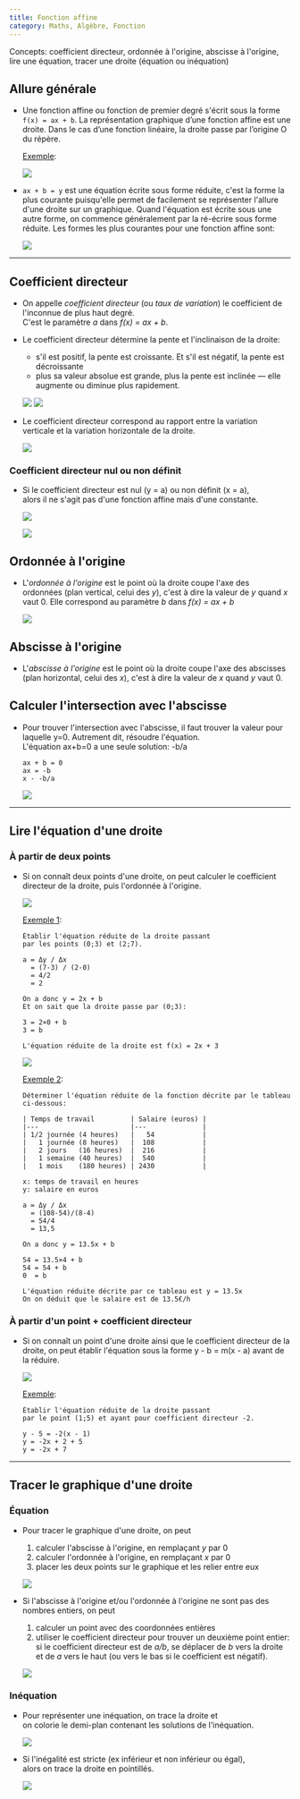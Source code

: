 ```yaml
---
title: Fonction affine
category: Maths, Algèbre, Fonction
---
```


Concepts: coefficient directeur, ordonnée à l'origine, abscisse à l'origine, lire une équation, tracer une droite (équation ou inéquation)

## Allure générale

* Une fonction affine ou fonction de premier degré s'écrit sous la forme `f(x) = ax + b`. La représentation graphique d’une fonction affine est une droite. Dans le cas d’une fonction linéaire, la droite passe par l’origine O du répère.

  <ins>Exemple</ins>:

  ![](https://i.imgur.com/70EMSFul.png)

* `ax + b = y` est une équation écrite sous forme réduite, c'est la forme la plus courante puisqu'elle permet de facilement se représenter l'allure d'une droite sur un graphique. Quand l'équation est écrite sous une autre forme, on commence généralement par la ré-écrire sous forme réduite. Les formes les plus courantes pour une fonction affine sont:

  ![](https://i.imgur.com/i8HWLoJ.png)

---

## Coefficient directeur

* On appelle *coefficient directeur* (ou *taux de variation*) le coefficient de l'inconnue de plus haut degré.  
  C'est le paramètre *a* dans *f(x) = ax + b*.

* Le coefficient directeur détermine la pente et l'inclinaison de la droite:
  * s'il est positif, la pente est croissante. Et s'il est négatif, la pente est décroissante
  * plus sa valeur absolue est grande, plus la pente est inclinée — elle augmente ou diminue plus rapidement.

  ![](https://i.imgur.com/N2ELZMtm.png)
  ![](https://i.imgur.com/ibqTSCPm.png)

* Le coefficient directeur correspond au rapport entre la variation verticale et la variation horizontale de la droite.

  ![](https://i.imgur.com/A6GBHtz.png)

### Coefficient directeur nul ou non définit

* Si le coefficient directeur est nul (y = a) ou non définit (x = a),  
  alors il ne s'agit pas d'une fonction affine mais d'une constante.

  ![](https://i.imgur.com/HXCOhIB.png)

  ![](https://i.imgur.com/5Xm9j2H.png)

## Ordonnée à l'origine

* L'*ordonnée à l'origine* est le point où la droite coupe l'axe des ordonnées (plan vertical, celui des *y*), c'est à dire la valeur de *y* quand *x* vaut 0. Elle correspond au paramètre *b* dans *f(x) = ax + b*

  ![](https://i.imgur.com/l7qvj9u.png)

## Abscisse à l'origine

* L'*abscisse à l'origine* est le point où  la droite coupe l'axe des abscisses (plan horizontal, celui des *x*), c'est à dire la valeur de *x* quand *y* vaut 0.

## Calculer l'intersection avec l'abscisse

* Pour trouver l'intersection avec l'abscisse, il faut trouver la valeur pour laquelle y=0. Autrement dit, résoudre l'équation.  
  L'équation ax+b=0 a une seule solution: -b/a

  ```
  ax + b = 0
  ax = -b
  x - -b/a
  ```

  ![](https://i.imgur.com/DMSLtCM.png)

---

## Lire l'équation d'une droite

### À partir de deux points

* Si on connaît deux points d'une droite, on peut calculer le coefficient directeur de la droite, puis l'ordonnée à l'origine.

  ![](https://i.imgur.com/AJrfOPI.png)

  <ins>Exemple 1</ins>:

  ```
  Établir l'équation réduite de la droite passant
  par les points (0;3) et (2;7).

  a = Δy / Δx
    = (7-3) / (2-0)
    = 4/2
    = 2

  On a donc y = 2x + b
  Et on sait que la droite passe par (0;3):

  3 = 2×0 + b
  3 = b

  L'équation réduite de la droite est f(x) = 2x + 3
  ```

  ![](https://i.imgur.com/qdIkJFG.png)

  <ins>Exemple 2</ins>:

  ```
  Déterminer l'équation réduite de la fonction décrite par le tableau ci-dessous:

  | Temps de travail         | Salaire (euros) |
  |---                       |---              |
  | 1/2 journée (4 heures)   |   54            |
  |   1 journée (8 heures)   |  108            |
  |   2 jours   (16 heures)  |  216            |
  |   1 semaine (40 heures)  |  540            |
  |   1 mois    (180 heures) | 2430            |

  x: temps de travail en heures
  y: salaire en euros

  a = Δy / Δx
    = (108-54)/(8-4)
    = 54/4
    = 13,5

  On a donc y = 13.5x + b

  54 = 13.5×4 + b
  54 = 54 + b
  0  = b

  L'équation réduite décrite par ce tableau est y = 13.5x
  On on déduit que le salaire est de 13.5€/h
  ```

### À partir d'un point + coefficient directeur

* Si on connaît un point d'une droite ainsi que le coefficient directeur de la droite, on peut établir l'équation sous la forme y - b = m(x - a) avant de la réduire.

  ![](https://i.imgur.com/21pX1jp.png?1)

  <ins>Exemple</ins>:

  ```
  Établir l'équation réduite de la droite passant
  par le point (1;5) et ayant pour coefficient directeur -2.

  y - 5 = -2(x - 1)
  y = -2x + 2 + 5
  y = -2x + 7
  ```

---

## Tracer le graphique d'une droite

### Équation

* Pour tracer le graphique d'une droite, on peut

  1. calculer l'abscisse à l'origine, en remplaçant *y* par 0
  2. calculer l'ordonnée à l'origine, en remplaçant *x* par 0
  3. placer les deux points sur le graphique et les relier entre eux

  ![](https://i.imgur.com/YhiS3rL.png)

* Si l'abscisse à l'origine et/ou l'ordonnée à l'origine ne sont pas des nombres entiers, on peut

  1. calculer un point avec des coordonnées entières
  2. utiliser le coefficient directeur pour trouver un deuxième point entier: si le coefficient directeur est de *a/b*, se déplacer de *b* vers la droite et de *a* vers le haut (ou vers le bas si le coefficient est négatif).

  ![](https://i.imgur.com/fRrdaa0.png)

### Inéquation

* Pour représenter une inéquation, on trace la droite et  
  on colorie le demi-plan contenant les solutions de l'inéquation.

  ![](https://i.imgur.com/g907vzb.png)

* Si l'inégalité est stricte (ex inférieur et non inférieur ou égal),  
  alors on trace la droite en pointillés.

  ![](https://i.imgur.com/30AyzfW.png)